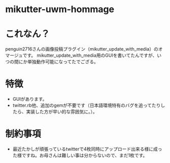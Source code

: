mikutter-uwm-hommage
====================

# これなん？
penguin2716さんの画像投稿プラグイン（mikutter_update_with_media）のオマージュです。
mikutter_update_with_media用のGUIを書いてたんですが、いつの間にか単独動作可能になってたでござる。


# 特徴
* GUIがあります。
* twitter.rb他、追加のgemが不要です（日本語環境特有のバグを追ってたりしたら、実装した方が早い的な雰囲気に。）。


# 制約事項

* 最近たかしが頑張っているtwitterで4枚同時にアップロード出来る様に成った様ですね。お母さんは難しい事は分からないので、まだ1枚です。
